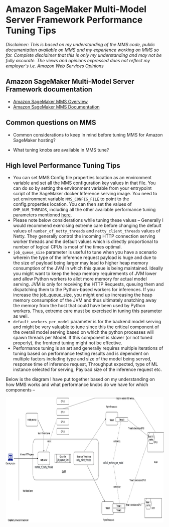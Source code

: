 # Amazon SageMaker Multi-Model Server Framework Performance Tuning Tips

*Disclaimer: This is based on my understanding of the MMS code, public documentation available on MMS and my experience working on MMS so far. Complete disclaimer that this is only my understanding and may not be fully accurate. The views and opinions expressed does not reflect my employer's i.e. Amazon Web Services Opinions*

## Amazon SageMaker Multi-Model Server Framework documentation

* [Amazon SageMaker MMS Overview](https://github.com/awslabs/multi-model-server/tree/1729efcf737c3c52324d4090da3b6542312e889d)
* [Amazon SageMaker MMS Documentation](https://github.com/awslabs/multi-model-server/blob/1729efcf737c3c52324d4090da3b6542312e889d/docs/README.md)


## Common questions on MMS 
* Common considerations to keep in mind before tuning MMS for Amazon SageMaker hosting?
 
* What tuning knobs are available in MMS tune?
 
## High level Performance Tuning Tips

* You can set MMS Config file properties location as an environment variable  and set all the MMS configuration key values in that file. You can do so by setting the environment variable from your entrypoint script of the SageMaker docker Inference serving image. You need to set environment variable `MMS_CONFIG_FILE` to point to the config.properties location. You can then set the values of `OMP_NUM_THREADS`, including all the other available performance tuning parameters mentioned [here](https://github.com/awslabs/multi-model-server/blob/1729efcf737c3c52324d4090da3b6542312e889d/frontend/server/src/main/java/com/amazonaws/ml/mms/util/ConfigManager.java#L343).
* Please note below considerations while tuning these values –
Generally I would recommend exercising extreme care before changing the default values of `number_of_netty_threads` and `netty_client_threads` values of Netty. They generally control the incoming HTTP connection serving worker threads and the default values which is directly proportional to number of logical CPUs is most of the times optimal.
* `job_queue_size` parameter is useful to tune when you have a scenario wherein the type of the inference request payload is huge and due to the size of payload being larger may lead to higher heap memory consumption of the JVM in which this queue is being maintained. Ideally you might want to keep the heap memory requirements of JVM lower and allow Python workers to allot more memory for actual model serving. JVM is only for receiving the HTTP Requests, queuing them and dispatching them to the Python-based workers for inferences. If you increase the job_queue_size, you might end up increasing the heap memory consumption of the JVM and thus ultimately snatching away the memory from the host that could have been used by Python workers. Thus, extreme care must be exercised in tuning this parameter as well.
* `default_workers_per_model` parameter is for the backend model serving and might be very valuable to tune since this the critical component of the overall model serving based on which the python processes will spawn threads per Model. If this component is slower (or not tuned properly), the frontend tuning might not be effective.
* Performance tuning is an art and generally requires multiple iterations of tuning based on performance testing results and is dependent on multiple factors including type and size of the model being served, response time of inference request, Throughput expected, type of ML instance selected for serving, Payload size of the inference request etc.
 
Below is the diagram I have put together based on my understanding on how MMS works and what performance knobs do we have for which components –

<img src="https://github.com/dhawalkp/SageMaker-MMS-Performance-Tuning/blob/main/MMS.png" width="1000" height="400">

